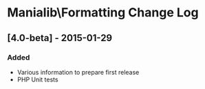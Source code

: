 # Manialib\Formatting Change Log

## [4.0-beta] - 2015-01-29
### Added
- Various information to prepare first release
- PHP Unit tests